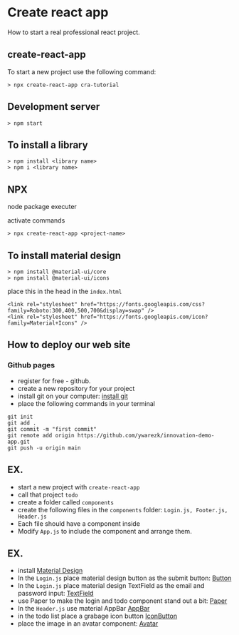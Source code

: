 # Create react app

How to start a real professional react project.

## create-react-app

To start a new project use the following command:

```
> npx create-react-app cra-tutorial
```

## Development server

```
> npm start
```

## To install a library

```
> npm install <library name>
> npm i <library name>
```

## NPX

node package executer

activate commands

```
> npx create-react-app <project-name>
```

## To install material design

```
> npm install @material-ui/core
> npm install @material-ui/icons
```

place this in the head in the `index.html`

```
<link rel="stylesheet" href="https://fonts.googleapis.com/css?family=Roboto:300,400,500,700&display=swap" />
<link rel="stylesheet" href="https://fonts.googleapis.com/icon?family=Material+Icons" />
```

## How to deploy our web site

### Github pages

- register for free - github. 
- create a new repository for your project
- install git on your computer: [install git](https://git-scm.com/downloads)
- place the following commands in your terminal

```base
git init
git add .
git commit -m "first commit"
git remote add origin https://github.com/ywarezk/innovation-demo-app.git
git push -u origin main
```

## EX.

- start a new project with `create-react-app`
- call that project `todo`
- create a folder called `components`
- create the following files in the `components` folder: `Login.js, Footer.js, Header.js`
- Each file should have a component inside
- Modify `App.js` to include the component and arrange them.

## EX.

- install [Material Design](https://material-ui.com/)
- In the `Login.js` place material design button as the submit button: [Button](https://material-ui.com/components/buttons/)
- In the `Login.js` place material design TextField as the email and password input: [TextField](https://material-ui.com/components/text-fields/)
- use Paper to make the login and todo component stand out a bit: [Paper](https://material-ui.com/components/paper/)
- In the `Header.js` use material  AppBar [AppBar](https://material-ui.com/components/app-bar/) 
- in the todo list place a grabage icon button [IconButton](https://material-ui.com/components/buttons/#sizes)
- place the image in an avatar component: [Avatar](https://material-ui.com/components/avatars/#avatar)